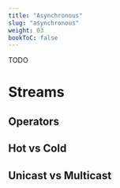 ```yaml
---
title: "Asynchronous"
slug: "asynchronous"
weight: 03
bookToC: false
---
```


TODO

# Streams



## Operators

## Hot vs Cold

## Unicast vs Multicast
